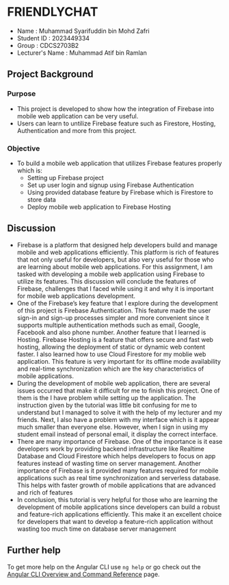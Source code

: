 # FRIENDLYCHAT

- Name : Muhammad Syarifuddin bin Mohd Zafri
- Student ID : 2023449334
- Group : CDCS2703B2
- Lecturer's Name : Muhammad Atif bin Ramlan

## Project Background
### Purpose
- This project is developed to show how the integration of Firebase into mobile web application can be very useful.
- Users can learn to untilize Firebase feature such as Firestore, Hosting, Authentication and more from this project.

### Objective
- To build a mobile web application that utilizes Firebase features properly which is:
	- Setting up Firebase project
  - Set up user login and signup using Firebase Authentication
  - Using provided database feature by Firebase which is Firestore to store data
  - Deploy mobile web application to Firebase Hosting
 
## Discussion
-	Firebase is a platform that designed help developers build and manage mobile and web applications efficiently. This platform is rich of features that not only useful for developers, but also very useful for those who are learning about mobile web applications. For this assignment, I am tasked with developing a mobile web application using Firebase to utilize its features. This discussion will conclude the features of Firebase, challenges that I faced while using it and why it is important for mobile web applications development.
-	One of the Firebase’s key feature that I explore during the development of this project is Firebase Authentication. This feature made the user sign-in and sign-up processes simpler and more convenient since it supports multiple authentication methods such as email, Google, Facebook and also phone number. Another feature that I learned is Hosting. Firebase Hosting is a feature that offers secure and fast web hosting, allowing the deployment of static or dynamic web content faster. I also learned how to use Cloud Firestore for my moblie web application. This feature is very important for its offline mode availability and real-time synchronization which are the key characteristics of mobile applications.
-	During the development of mobile web application, there are several issues occurred that make it difficult for me to finish this project. One of them is the I have problem while setting up the application. The instruction given by the tutorial was little bit confusing for me to understand but I managed to solve it with the help of my lecturer and my friends. Next, I also have a problem with my interface which is it appear much smaller than everyone else. However, when I sign in using my student email instead of personal email, it display the correct interface.
-	There are many importance of Firebase. One of the importance is it ease developers work by providing backend infrastructure like Realtime Database and Cloud Firestore which helps developers to focus on app features instead of wasting time on server management. Another importance of Firebase is it provided many features required for mobile applications such as real time synchronization and serverless database. This helps with faster growth of mobile applications that are advanced and rich of features
-	In conclusion, this tutorial is very helpful for those who are learning the development of mobile applications since developers can build a robust and feature-rich applications efficiently. This make it an excellent choice for developers that want to develop a feature-rich application without wasting too much time on database server management

## Further help

To get more help on the Angular CLI use `ng help` or go check out the [Angular CLI Overview and Command Reference](https://angular.io/cli) page.
